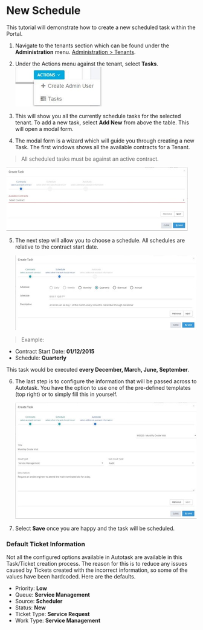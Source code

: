 # New Schedule
This tutorial will demonstrate how to create a new scheduled task within the Portal.

1. Navigate to the tenants section which can be found under the **Administration** menu. [Administration > Tenants](https://portal.ct.co.uk/Administration/Tenants).
2. Under the Actions menu against the tenant, select **Tasks**.
   ![alt text][tenants-action-menu]

3. This will show you all the currently schedule tasks for the selected tenant. To add a new task, select **Add New** from above the table. This will open a modal form.
4. The modal form is a wizard which will guide you through creating a new Task. The first windows shows all the available contracts for a Tenant.
> All scheduled tasks must be against an active contract.

  ![alt text][contract-selection]

5. The next step will allow you to choose a schedule. All schedules are relative to the contract start date.

   ![alt text][schedule-selection]

 > Example:
  - Contract Start Date: **01/12/2015**
  - Schedule: **Quarterly**
  
  This task would be executed **every December, March, June, September**.

6. The last step is to configure the information that will be passed across to Autotask. You have the option to use one of the pre-defined templates (top right) or to simply fill this in yourself.

   ![alt text][autotask-information]

7. Select **Save** once you are happy and the task will be scheduled.

### Default Ticket Information
Not all the configured options available in Autotask are available in this Task/Ticket creation process. The reason for this is to reduce any issues caused by Tickets created with the incorrect information, so some of the values have been hardcoded. Here are the defaults.
- Priority: **Low**
- Queue: **Service Management**
- Source: **Scheduler**
- Status: **New**
- Ticket Type: **Service Request**
- Work Type: **Service Management** 

[tenants-action-menu]: portal/tenants-action-menu.jpg "Tenants action menu"
[contract-selection]: portal/create-task-contract-selection.jpg "Create new task - Contract selection"
[schedule-selection]: portal/create-task-schedule-selection.jpg "Create new task - Schedule selection"
[autotask-information]: portal/create-task-autotask-information-selection.jpg "Create new task - Autotask information"
